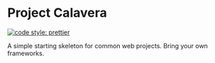 # Project Calavera

[![code style: prettier](https://img.shields.io/badge/code_style-prettier-ff69b4.svg?style=flat-square)](https://github.com/prettier/prettier)

[//]: # "Uncomment to use ~ [![Build Status](https://travis-ci.org/mdn/interactive-examples.svg?branch=master)](https://travis-ci.org/mdn/interactive-examples)"

[//]: # "For more shields see https://shields.io/"

A simple starting skeleton for common web projects. Bring your own frameworks.
